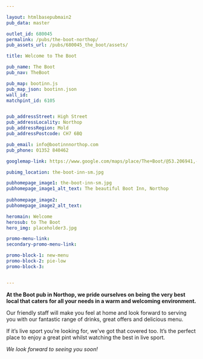```yaml
---

layout: htmlbasepubmain2
pub_data: master

outlet_id: 680045
permalink: /pubs/the-boot-northop/
pub_assets_url: /pubs/680045_the_boot/assets/

title: Welcome to The Boot

pub_name: The Boot
pub_nav: TheBoot

pub_map: bootinn.js
pub_map_json: bootinn.json
wall_id:
matchpint_id: 6105


pub_addressStreet: High Street
pub_addressLocality: Northop
pub_addressRegion: Mold
pub_addressPostcode: CH7 6BQ

pub_email: info@bootinnnorthop.com
pub_phone: 01352 840462

googlemap-link: https://www.google.com/maps/place/The+Boot/@53.206941,-3.133275,16z/data=!4m8!1m2!2m1!1zVGhlIEJvb3QNCkhpZ2ggU3RyZWV0LCANCk5vcnRob3AsIA0KTW9sZCwgQ0g3IDZCUQ!3m4!1s0x0:0x4e569d995e9e84e8!8m2!3d53.2068342!4d-3.1338394?hl=en-GB

pubimg_location: the-boot-inn-sm.jpg

pubhomepage_image1: the-boot-inn-sm.jpg
pubhomepage_image1_alt_text: The beautiful Boot Inn, Northop
 
pubhomepage_image2: 
pubhomepage_image2_alt_text: 

heromain: Welcome
herosub: to The Boot
hero_img: placeholder3.jpg

promo-menu-link:
secondary-promo-menu-link:

promo-block-1: new-menu
promo-block-2: pie-low
promo-block-3: 


---
```


**At the Boot pub in Northop, we pride ourselves on being the very best local that caters for all your needs in a warm and welcoming environment.**

Our friendly staff will make you feel at home and look forward to serving you with our fantastic range of drinks, great offers and delicious menu.

If it’s live sport you’re looking for, we’ve got that covered too. It’s the perfect place to enjoy a great pint whilst watching the best in live sport.

*We look forward to seeing you soon!*
